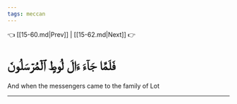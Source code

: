 ```yaml
---
tags: meccan
---
```


👈 [[15-60.md|Prev]] | [[15-62.md|Next]] 👉

# فَلَمَّا جَآءَ ءَالَ لُوطٍ ٱلۡمُرۡسَلُونَ

And when the messengers came to the family of Lot

---

